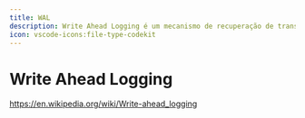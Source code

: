 ```yaml
---
title: WAL
description: Write Ahead Logging é um mecanismo de recuperação de transações que garante que as transações sejam executadas em ordem, mesmo que o sistema falhe durante a execução.
icon: vscode-icons:file-type-codekit
---
```


# Write Ahead Logging

https://en.wikipedia.org/wiki/Write-ahead_logging